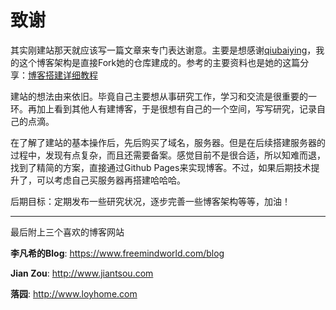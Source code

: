 # 致谢   
其实刚建站那天就应该写一篇文章来专门表达谢意。主要是想感谢[qiubaiying](https://github.com/qiubaiying/qiubaiying.github.io)，我的这个博客架构是直接Fork她的仓库建成的。参考的主要资料也是她的这篇分享：[博客搭建详细教程](https://github.com/qiubaiying/qiubaiying.github.io/wiki/%E5%8D%9A%E5%AE%A2%E6%90%AD%E5%BB%BA%E8%AF%A6%E7%BB%86%E6%95%99%E7%A8%8B)

建站的想法由来依旧。毕竟自己主要想从事研究工作，学习和交流是很重要的一环。再加上看到其他人有建博客，于是很想有自己的一个空间，写写研究，记录自己的点滴。

在了解了建站的基本操作后，先后购买了域名，服务器。但是在后续搭建服务器的过程中，发现有点复杂，而且还需要备案。感觉目前不是很合适，所以知难而退，找到了精简的方案，直接通过Github Pages来实现博客。不过，如果后期技术提升了，可以考虑自己买服务器再搭建哈哈哈。

后期目标：定期发布一些研究状况，逐步完善一些博客架构等等，加油！

---
最后附上三个喜欢的博客网站

**李凡希的Blog**: https://www.freemindworld.com/blog

**Jian Zou**: http://www.jiantsou.com

**落园**: http://www.loyhome.com

